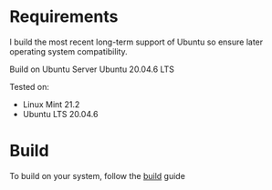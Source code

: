 # Requirements

I build the most recent long-term support of Ubuntu so ensure later operating system compatibility. 

Build on Ubuntu Server Ubuntu 20.04.6 LTS

Tested on: 

* Linux Mint 21.2
* Ubuntu LTS 20.04.6

# Build

To build on your system, follow the [build](build.md) guide



 